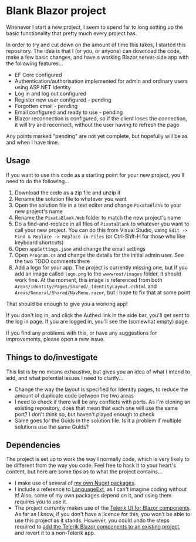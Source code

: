 # Blank Blazor project

Whenever I start a new project, I seem to spend far to long setting up the basic functionality that pretty much every project has.

In order to try and cut down on the amount of time this takes, I started this repository. The idea is that I (or you, or anyone) can download the code, make a few basic changes, and have a working Blazor server-side app with the following features...

- EF Core configured
- Authentication/authorisation implemented for admin and ordinary users using ASP.NET Identity
- Log in and log out configured
- Register new user configured - pending
- Forgotten email - pending
- Email configured and ready to use - pending
- Blazor reconnection is configured, so if the client loses the connection, it will try and reconnect, without the user having to refresh the page

Any points marked "pending" are not yet complete, but hopefully will be as and when I have time.

## Usage

If you want to use this code as a starting point for your new project, you'll need to do the following...

1. Download the code as a zip file and unzip it
2. Rename the solution file to whatever you want
3. Open the solution file in a text editor and change `PixataBlank` to your new project's name
4. Rename the `PixataBlank.Web` folder to match the new project's name
5. Do a find-and-replace in all files of `PixataBlank` to whatever you want to call your new project. You can do this from Visual Studio, using `Edit -> Find & Replace -> Replace in Files` (or Ctrl-Shft-H for those who like keyboard shortcuts)
6. Open `appSettings.json` and change the email settings
7. Open `Program.cs` and change the details for the initial admin user. See the two TODO comments there
8. Add a logo for your app. The project is currently missing one, but if you add an image called `logo.png` to the `wwwwroot/images` folder, it should work fine. At the moment, this image is referenced from both `Areas/Identity/Pages/Shared/_IdentityLayout.cshtml` and `Areas/General/Shared/NavMenu.razor`, but I hope to fix that at some point

That should be enough to give you a working app!

If you don't log in, and click the Authed link in the side bar, you'll get sent to the log in page. If you are logged in, you'll see the (somewhat empty) page.

If you find any problems with this, or have any suggestions for improvements, please open a new issue.

## Things to do/investigate

This list is by no means exhaustive, but gives you an idea of what I intend to add, and what potential issues I need to clarify...

- Change the way the layout is specified for Identity pages, to reduce the amount of duplicate code between the two areas
- I need to check if there will be any conflicts with ports. As I'm cloning an existing repository, does that mean that each one will use the same port? I don't think so, but haven't played enough to check
- Same goes for the Guids in the solution file. Is it a problem if multiple solutions use the same Guids?

## Dependencies

The project is set up to work the way I normally code, which is very likely to be different from the way you code. Feel free to hack it to your heart's content, but here are some tips as to what the project contains...

- I make use of several of [my own Nuget packages](https://www.nuget.org/packages?q=Pixata).
- I include a reference to [LanguageExt](https://github.com/louthy/language-ext/), as I can't imagine coding without it! Also, some of my own packages depend on it, and using them requires you to use it.
- The project currently makes use of the [Telerik UI for Blazor components](https://www.telerik.com/blazor-ui). As far as I know, if you don't have a licence for this, you won't be able to use this project as it stands. However, you could undo the steps required to [add the Telerik Blazor components to an existing project](https://docs.telerik.com/blazor-ui/getting-started/server-blazor#step-2---add-the-telerik-blazor-components-to-an-existing-project), and revert it to a non-Telerik app.
